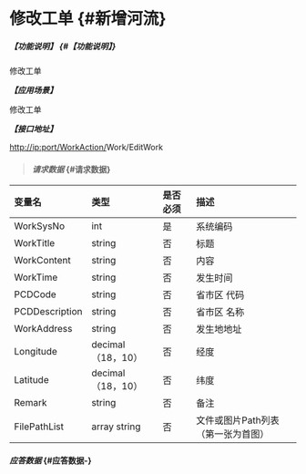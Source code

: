 # 修改工单 {#新增河流}

##### _【功能说明】_ {#【功能说明】}

修改工单

_**【应用场景】**_

修改工单

_**【接口地址】**_

[http://ip:port/WorkAction/](http://ip:port/HMAction/River/AddRiver)Work/EditWork

> #### _请求数据_ {#请求数据}

| 变量名 | 类型 | 是否必须 | 描述 |
| :--- | :--- | :--- | :--- |
| WorkSysNo | int | 是 | 系统编码 |
| WorkTitle | string | 否 | 标题 |
| WorkContent | string | 否 | 内容 |
| WorkTime | string | 否 | 发生时间 |
| PCDCode | string | 否 | 省市区 代码 |
| PCDDescription | string | 否 | 省市区 名称 |
| WorkAddress | string | 否 | 发生地地址 |
| Longitude | decimal（18，10） | 否 | 经度 |
| Latitude | decimal（18，10） | 否 | 纬度 |
| Remark | string | 否 | 备注 |
| FilePathList | array string | 否 | 文件或图片Path列表（第一张为首图） |

#### _应答数据_ {#应答数据-}



